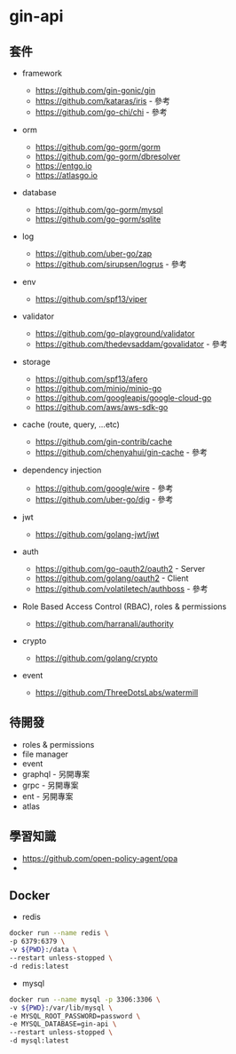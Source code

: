 # gin-api

## 套件

- framework

  - https://github.com/gin-gonic/gin
  - https://github.com/kataras/iris - 參考
  - https://github.com/go-chi/chi - 參考

- orm

  - https://github.com/go-gorm/gorm
  - https://github.com/go-gorm/dbresolver
  - https://entgo.io
  - https://atlasgo.io

- database

  - https://github.com/go-gorm/mysql
  - https://github.com/go-gorm/sqlite

- log

  - https://github.com/uber-go/zap
  - https://github.com/sirupsen/logrus - 參考

- env

  - https://github.com/spf13/viper

- validator

  - https://github.com/go-playground/validator
  - https://github.com/thedevsaddam/govalidator - 參考

- storage

  - https://github.com/spf13/afero
  - https://github.com/minio/minio-go
  - https://github.com/googleapis/google-cloud-go
  - https://github.com/aws/aws-sdk-go

- cache (route, query, ...etc)

  - https://github.com/gin-contrib/cache
  - https://github.com/chenyahui/gin-cache - 參考

- dependency injection

  - https://github.com/google/wire - 參考
  - https://github.com/uber-go/dig - 參考

- jwt

  - https://github.com/golang-jwt/jwt

- auth

  - https://github.com/go-oauth2/oauth2 - Server
  - https://github.com/golang/oauth2 - Client
  - https://github.com/volatiletech/authboss - 參考

- Role Based Access Control (RBAC), roles & permissions

  - https://github.com/harranali/authority

- crypto

  - https://github.com/golang/crypto

- event

  - https://github.com/ThreeDotsLabs/watermill

## 待開發

- roles & permissions
- file manager
- event
- graphql - 另開專案
- grpc - 另開專案
- ent - 另開專案
- atlas

## 學習知識

- https://github.com/open-policy-agent/opa
-

## Docker

- redis

```sh
docker run --name redis \
-p 6379:6379 \
-v ${PWD}:/data \
--restart unless-stopped \
-d redis:latest
```

- mysql

```sh
docker run --name mysql -p 3306:3306 \
-v ${PWD}:/var/lib/mysql \
-e MYSQL_ROOT_PASSWORD=password \
-e MYSQL_DATABASE=gin-api \
--restart unless-stopped \
-d mysql:latest
```
